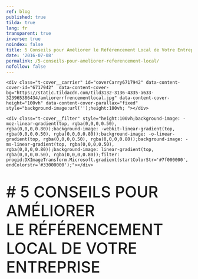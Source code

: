 ```yaml
---
ref: blog
published: true
tilda: true
lang: fr
transparent: true
inverse: true
noindex: false
title: 5 Conseils pour Améliorer le Référencement Local de Votre Entreprise
date: '2016-07-08'
permalink: /5-conseils-pour-ameliorer-referencement-local/
nofollow: false
---
```

<style>
#content-core {
max-width: none;
}
#content {
padding: 0px 0px;
}
.single .entry-header {
	display: none;
}
#intro {
	display: none;
}
#nav-below {
	display: none;
}	

div#respond.comment-respond {
	display: none;
}	

.addtoany_share_save_container {
        display: none;
}

.entry-content img, .entry-content iframe {
    display: inline-table;
}
</style>


<!--allrecords-->
<div id="allrecords" class="t-records" data-hook="blocks-collection-content-node" data-tilda-project-id="56887" data-tilda-page-id="224049"  data-tilda-formskey="3456bc1d42b6e0b4ba4a29862ed779d7" >

<div id="rec6717942" class="r" style=" " data-animationappear="off" data-record-type="274"   >
<!-- t255 -->
<!-- cover -->
	




<div class="t-cover" id="recorddiv6717942" bgimgfield="img" style="height:100vh; background-image:url('https://static.tildacdn.com/tild3132-3136-4335-a633-323965386434/-/resize/20x/amliorerrfrencementlocal.jpg');" >

	<div class="t-cover__carrier" id="coverCarry6717942" data-content-cover-id="6717942"  data-content-cover-bg="https://static.tildacdn.com/tild3132-3136-4335-a633-323965386434/amliorerrfrencementlocal.jpg" data-content-cover-height="100vh" data-content-cover-parallax="fixed"        style="background-image:url('');height:100vh; "></div>
      
    <div class="t-cover__filter" style="height:100vh;background-image: -moz-linear-gradient(top, rgba(0,0,0,0.50), rgba(0,0,0,0.80));background-image: -webkit-linear-gradient(top, rgba(0,0,0,0.50), rgba(0,0,0,0.80));background-image: -o-linear-gradient(top, rgba(0,0,0,0.50), rgba(0,0,0,0.80));background-image: -ms-linear-gradient(top, rgba(0,0,0,0.50), rgba(0,0,0,0.80));background-image: linear-gradient(top, rgba(0,0,0,0.50), rgba(0,0,0,0.80));filter: progid:DXImageTransform.Microsoft.gradient(startColorStr='#7f000000', endColorstr='#33000000');"></div>
  <div class="t255">
  <div class="t-container">
    <div class="t-width t-width_12 t255__mainblock">
        <div class="t-cover__wrapper t-valign_middle" style="height:100vh;"> 
          <div class="t255__wrapper" data-hook-content="covercontent">
                        <h1 class="t255__title t-title t-title_sm t-uppercase "  style="text-transform:uppercase;" field="title"><div style="font-size:42px;" data-customstyle="yes"><span style="font-weight: 500;"># 5 conseils pour améliorer <br />le référencement local de votre entreprise</span><br /></div></h1>            <span class="space"></span>
          </div>
        </div>
        <div class="t255__userblock">
          <div class="t255__userblock-img t-bgimg "  imgfield="img2" data-original="https://static.tildacdn.com/tild6239-6664-4338-b632-353762386162/TTBAGroupTeamKosta.jpg" style="background-image: url('https://static.tildacdn.com/tild6239-6664-4338-b632-353762386162/-/resize/20x/TTBAGroupTeamKosta.jpg');"></div>          <div class="t255__userblock-descr t-descr t-descr_xxs "  field="title2">par <b>Konstantin Kostychuk<br /></b>Fondateur / CEO<strong></strong></div>          <div class="t255__userblock-date t-descr t-descr_xxs "  field="descr2">8 juillet, 2016</div>        </div>
    </div>
  </div>
  </div>
  

</div>
    
</div>


<div id="rec6717943" class="r" style="padding-top:60px;padding-bottom:60px;background-color:#ededed; "  data-record-type="127"   data-bg-color="#ededed">
<!-- T119 -->
<div class="t119">
	<div class="t-container ">
	  	<div class="t-col t-col_8 t-prefix_2">
			<div class="t119__preface t-descr t-opacity_70" style="opacity:0.70;" field="text">Le saviez vous? Vos meilleurs clients sont vos voisins. Ceci est dû au fait qu'il est plus facile d'engager une relation de confiance avec votre voisinage qu'il est de le faire avec une boutique à l'autre bout de la ville. <br />De nos jours, la plupart des moteurs de recherche web incluent une géolocalisation. <br /><br /><span style="font-weight: 500;">En tant qu'entreprise vous devez considerer 5  étapes pour  améliorer votre  référencement  local.</span><br /></div>
		</div>
	</div>
</div>
</div>


<div id="rec6717944" class="r" style=" " data-animationappear="off" data-record-type="232"   >
<!-- cover -->
	




<div class="t-cover" id="recorddiv6717944" bgimgfield="img" style="height:100vh; background-image:url('https://static.tildacdn.com/tild3530-6662-4130-b230-373639316461/-/resize/20x/googlemonentreprise.jpg');" >

	<div class="t-cover__carrier" id="coverCarry6717944" data-content-cover-id="6717944"  data-content-cover-bg="https://static.tildacdn.com/tild3530-6662-4130-b230-373639316461/googlemonentreprise.jpg" data-content-cover-height="100vh" data-content-cover-parallax="fixed"        style="background-image:url('');height:100vh; "></div>
      
    <div class="t-cover__filter" style="height:100vh;background-image: -moz-linear-gradient(top, rgba(0,0,0,0.50), rgba(0,0,0,0.50));background-image: -webkit-linear-gradient(top, rgba(0,0,0,0.50), rgba(0,0,0,0.50));background-image: -o-linear-gradient(top, rgba(0,0,0,0.50), rgba(0,0,0,0.50));background-image: -ms-linear-gradient(top, rgba(0,0,0,0.50), rgba(0,0,0,0.50));background-image: linear-gradient(top, rgba(0,0,0,0.50), rgba(0,0,0,0.50));filter: progid:DXImageTransform.Microsoft.gradient(startColorStr='#7f000000', endColorstr='#7f000000');"></div>

<div class="t203">
	<div class="t-container">
		<div class="t-col t-col_8 t-prefix_2">
            <div class="t-cover__wrapper t-valign_middle" style="height:100vh;">
                <div data-hook-content="covercontent">
                    <div class="t203__wrapper">
                      <div class="t203__textwrapper">
                                            <div class="t203__text t-text t-text_md" field="text"><span style="font-weight: 400;"><span style="font-size: 24px;" data-redactor-style="font-size: 24px;">## 1. La création d'un compte Google Mon Entreprise</span></span><span style="font-weight: 400;"><span style="font-size: 24px;" data-redactor-style="font-size: 24px;">.</span></span><br /><br />Si vous  êtes un commerçant local, vous devez posséder cet outil indispensable qu'offre le géant Google. <br /><a href="https://www.google.ca/intl/fr/business/" target="_blank"><br />Google Mon Entreprise</a> vous permet de vous faire connaître auprès des gens de votre quartier. Pour être plus précis, un compte Mon Entreprise vous permet de ressortir parmi les 3 résultats dans la petite carte quand un client fait une recherche sur Google. Cet outil vous permet d'augmenter de façon considérable votre référencement local sur le moteur de recherche le plus répandu.<br /><br />L'inscription est simple et vous pouvez facilement mettre à jour vos données pour tenir votre clientèle informée des derniers changements  apportés  à votre entreprise. <br /></div>                      </div>
                    </div>
                </div>
            </div>
        </div>
    </div>
</div>
  

</div>
    
</div>


<div id="rec6720621" class="r" style="padding-top:60px;padding-bottom:30px; "  data-record-type="106"   >
<!-- T004 -->
<div class="t004">
	<div class="t-container ">
	  	<div class="t-col t-col_8 t-prefix_2">
			<div field="text" class="t-text t-text_md  "><span style="font-weight: 400;"><span style="font-size: 24px;" data-redactor-style="font-size: 24px;">## 2. L'inscription aux annuaires locaux</span></span><span style="font-weight: 400;"><span style="font-size: 24px;" data-redactor-style="font-size: 24px;">.<br /></span></span><br />Si ce n'est pas déjà fait, inscrivez-vous a plusieurs annuaires spécialisés tel que Pages Jaune, Bing ou Local Pages pour améliorer votre référencement local et votre <a href="https://ttbagroup.com/referencement-naturel-seo-local/" target="_blank">référencement Google</a>. <br /></div>
		</div>
	</div>
</div>
</div>


<div id="rec6776152" class="r" style="padding-top:15px;padding-bottom:15px; "  data-record-type="3"   >
<!-- T107 -->
<div class="t107">
  <div class="t-align_center" itemscope itemtype="http://schema.org/ImageObject"><meta itemprop="image" content="https://static.tildacdn.com/tild6435-3130-4664-b462-383565633438/votreprsenceannuaireslocauxlocalpinz.png">    <img src="https://static.tildacdn.com/tild6435-3130-4664-b462-383565633438/-/empty/votreprsenceannuaireslocauxlocalpinz.png" data-original="https://static.tildacdn.com/tild6435-3130-4664-b462-383565633438/votreprsenceannuaireslocauxlocalpinz.png"  class="t107__widthauto t-img" imgfield="img"  />               
  </div>  
</div>
</div>


<div id="rec6776193" class="r" style="padding-top:15px;padding-bottom:60px; "  data-record-type="106"   >
<!-- T004 -->
<div class="t004">
	<div class="t-container ">
	  	<div class="t-col t-col_8 t-prefix_2">
			<div field="text" class="t-text t-text_md  ">Ces annuaires vont promouvoir votre entreprise lorsque des recherches sur le web concernant vos activités commerciales seront  effectués dans votre région. Les informations que vous inscrivez dans les annuaires doit être identique aux informations que vous avez inscrit sur Google Mon Entreprise. Une petite erreur comme un  "-" ou un "." pourrait affecter votre positionnement!<br /><br /><span style="font-weight: 600;"><em><span style="font-weight: 300;">Attention cependant de ne pas s'inscrire sur des annuaires de mauvaise qualités ou bannis par Google car cela pourrait   négativement affecter votre positionnement sur le moteur de recherche.</span></em></span><span style="font-weight: 600;"></span><br /></div>
		</div>
	</div>
</div>
</div>


<div id="rec6720719" class="r" style=" " data-animationappear="off" data-record-type="232"   >
<!-- cover -->
	




<div class="t-cover" id="recorddiv6720719" bgimgfield="img" style="height:90vh; background-image:url('https://static.tildacdn.com/tild3264-3735-4138-a239-626663343664/-/resize/20x/GoogleSearchIpad.jpg');" >

	<div class="t-cover__carrier" id="coverCarry6720719" data-content-cover-id="6720719"  data-content-cover-bg="https://static.tildacdn.com/tild3264-3735-4138-a239-626663343664/GoogleSearchIpad.jpg" data-content-cover-height="90vh" data-content-cover-parallax="fixed"        style="background-image:url('');height:90vh; "></div>
      
    <div class="t-cover__filter" style="height:90vh;background-image: -moz-linear-gradient(top, rgba(0,0,0,0.70), rgba(0,0,0,0.70));background-image: -webkit-linear-gradient(top, rgba(0,0,0,0.70), rgba(0,0,0,0.70));background-image: -o-linear-gradient(top, rgba(0,0,0,0.70), rgba(0,0,0,0.70));background-image: -ms-linear-gradient(top, rgba(0,0,0,0.70), rgba(0,0,0,0.70));background-image: linear-gradient(top, rgba(0,0,0,0.70), rgba(0,0,0,0.70));filter: progid:DXImageTransform.Microsoft.gradient(startColorStr='#4c000000', endColorstr='#4c000000');"></div>

<div class="t203">
	<div class="t-container">
		<div class="t-col t-col_8 t-prefix_2">
            <div class="t-cover__wrapper t-valign_middle" style="height:90vh;">
                <div data-hook-content="covercontent">
                    <div class="t203__wrapper">
                      <div class="t203__textwrapper">
                      <div class="t203__title t-title t-title_xs" field="title"><span style="font-weight: 400;"><span style="font-size: 24px;" data-redactor-style="font-size: 24px;">## 3. Organiser une campagne Adwords locale.</span></span></div>                      <div class="t203__text t-text t-text_md" field="text"><a href="https://adwords.google.com" target="_blank">Google Adwords</a> vous offre l'opportunité de créer une campagnes publicitaire pour promouvoir votre business grace a l'utilisation de mot-clés spécifiques sur le moteur de recherche Google. Ces campagnes vous permettent  de  cibler vos clients locaux en vous concentrant sur un cercle géographique particulier.<br /></div>                      </div>
                    </div>
                </div>
            </div>
        </div>
    </div>
</div>
  

</div>
    
</div>


<div id="rec6720720" class="r" style="padding-top:60px;padding-bottom:15px; "  data-record-type="106"   >
<!-- T004 -->
<div class="t004">
	<div class="t-container ">
	  	<div class="t-col t-col_8 t-prefix_2">
			<div field="text" class="t-text t-text_md  "><span style="font-weight: 400;"><span style="font-size: 24px;" data-redactor-style="font-size: 24px;">## 4. Bien choisir ses mots-clés</span></span><span style="font-weight: 400;"><span style="font-size: 24px;" data-redactor-style="font-size: 24px;">.</span></span><br /><br />Autant pour le contenu de votre site internet que pour vos campagnes Adwords, le choix de vos mots-clés doit inclure une géolocalisation. <br /><br /><strong>Par exemple</strong>, si vous possédez une entreprise en rembourrage sur la rive-sud de Montréal, vos mots-clés doivent être : ‟rembourrage rive-sud" ou ‟rembourrage Montréal" afin d'améliorer la  précision de votre référencement local.<br /></div>
		</div>
	</div>
</div>
</div>


<div id="rec6776390" class="r" style="padding-top:15px;padding-bottom:60px; "  data-record-type="3"   >
<!-- T107 -->
<div class="t107">
  <div class="t-align_center" itemscope itemtype="http://schema.org/ImageObject"><meta itemprop="image" content="https://static.tildacdn.com/tild3238-3162-4532-b064-663733643265/ScreenShot20160707at14500PM.png">    <img src="https://static.tildacdn.com/tild3238-3162-4532-b064-663733643265/-/empty/ScreenShot20160707at14500PM.png" data-original="https://static.tildacdn.com/tild3238-3162-4532-b064-663733643265/ScreenShot20160707at14500PM.png"  class="t107__width t-width t-width_8 t-img" imgfield="img"  />               
  </div>  
</div>
</div>


<div id="rec6720760" class="r" style=" " data-animationappear="off" data-record-type="232"   >
<!-- cover -->
	




<div class="t-cover" id="recorddiv6720760" bgimgfield="img" style="height:90vh; background-image:url('https://static.tildacdn.com/tild3462-6366-4232-a232-346563393136/-/resize/20x/seofeatures.jpg');" >

	<div class="t-cover__carrier" id="coverCarry6720760" data-content-cover-id="6720760"  data-content-cover-bg="https://static.tildacdn.com/tild3462-6366-4232-a232-346563393136/seofeatures.jpg" data-content-cover-height="90vh" data-content-cover-parallax="fixed"        style="background-image:url('');height:90vh; "></div>
      
    <div class="t-cover__filter" style="height:90vh;background-image: -moz-linear-gradient(top, rgba(0,0,0,0.30), rgba(0,0,0,0.30));background-image: -webkit-linear-gradient(top, rgba(0,0,0,0.30), rgba(0,0,0,0.30));background-image: -o-linear-gradient(top, rgba(0,0,0,0.30), rgba(0,0,0,0.30));background-image: -ms-linear-gradient(top, rgba(0,0,0,0.30), rgba(0,0,0,0.30));background-image: linear-gradient(top, rgba(0,0,0,0.30), rgba(0,0,0,0.30));filter: progid:DXImageTransform.Microsoft.gradient(startColorStr='#b2000000', endColorstr='#b2000000');"></div>

<div class="t203">
	<div class="t-container">
		<div class="t-col t-col_8 t-prefix_2">
            <div class="t-cover__wrapper t-valign_middle" style="height:90vh;">
                <div data-hook-content="covercontent">
                    <div class="t203__wrapper">
                      <div class="t203__textwrapper">
                                            <div class="t203__text t-text t-text_md" field="text"><span style="font-weight: 400;"><span style="font-size: 24px;" data-redactor-style="font-size: 24px;">## 5. Adapter votre site internet</span></span><span style="font-weight: 400;"><span style="font-size: 24px;" data-redactor-style="font-size: 24px;">.</span></span><br /><br />Pour un bon référencement local, affichez clairement vos coordonnées sur votre site web ainsi que les régions que vous desservez. <br /><br />Si vous  êtes une   PME et possédez plus d'une succursale, il est recommandé de créer une page distincte pour chacune d'entre elles ou deux sites web distinctifs  pour améliorer le référencement local de chaque succursale.<br /></div>                      </div>
                    </div>
                </div>
            </div>
        </div>
    </div>
</div>
  

</div>
    
</div>


<div id="rec6722271" class="r" style="padding-top:60px;padding-bottom:60px;background-color:#ededed; "  data-record-type="127"   data-bg-color="#ededed">
<!-- T119 -->
<div class="t119">
	<div class="t-container ">
	  	<div class="t-col t-col_8 t-prefix_2">
			<div class="t119__preface t-descr t-opacity_70" style="opacity:0.70;" field="text"><br />Nous espérons que nos conseils vous aideront à améliorer le  référencement local de votre entreprise sur Google.    <br /><br /><span style="font-weight: 500;">Si vous avez essayé d'autres outils et méthodes pour améliorer le référencement local de votre entreprise, nous  sommes ouverts à tout commentaires et suggestions. <a href="#popup:commentaire">Cliquez ici</a> pour commenter. </span><br /></div>
		</div>
	</div>
</div>
</div>


<div id="rec6776547" class="r" style=" " data-animationappear="off" data-record-type="330"   >

<style>
#rec6776547 input::-webkit-input-placeholder {color:#000000; opacity: 0.5;}
#rec6776547 input::-moz-placeholder          {color:#000000; opacity: 0.5;}
#rec6776547 input:-moz-placeholder           {color:#000000; opacity: 0.5;}
#rec6776547 input:-ms-input-placeholder      {color:#000000; opacity: 0.5;}          
#rec6776547 textarea::-webkit-input-placeholder {color:#000000; opacity: 0.5;}
#rec6776547 textarea::-moz-placeholder          {color:#000000; opacity: 0.5;}
#rec6776547 textarea:-moz-placeholder           {color:#000000; opacity: 0.5;}
#rec6776547 textarea:-ms-input-placeholder      {color:#000000; opacity: 0.5;}                    
</style>
<div class="t330">
  <div class="t-popup" data-tooltip-hook="#popup:commentaire" >
    <div class="t-popup__close">
      <div class="t-popup__close-wrapper">
      <svg class="t-popup__close-icon" width="23px" height="23px" viewBox="0 0 23 23" version="1.1" xmlns="http://www.w3.org/2000/svg" xmlns:xlink="http://www.w3.org/1999/xlink">
        <g stroke="none" stroke-width="1" fill="#fff" fill-rule="evenodd">
          <rect transform="translate(11.313708, 11.313708) rotate(-45.000000) translate(-11.313708, -11.313708) " x="10.3137085" y="-3.6862915" width="2" height="30"></rect>
          <rect transform="translate(11.313708, 11.313708) rotate(-315.000000) translate(-11.313708, -11.313708) " x="10.3137085" y="-3.6862915" width="2" height="30"></rect>
        </g>
      </svg>
      </div>  
    </div>
    <div class="t-popup__container t-width t-width_6">
        <img class="t330__img t-img" src="https://static.tildacdn.com/tild3061-6662-4737-b434-633634353061/-/empty/ContentisKing.jpg" data-original="https://static.tildacdn.com/tild3061-6662-4737-b434-633634353061/ContentisKing.jpg" imgfield="img" >        <div class="t330__wrapper t-align_center" style=";">
          <div class="t330__title t-title t-title_xxs"><div style="font-size:20px;" data-customstyle="yes"><span style="font-weight: 400;">Ajoutez vos commentaires ci-dessous. <br /><br /></span></div></div>                    <form id="form6776547" name='form6776547' role="form" action='https://forms.tildacdn.com/procces/' method='POST' data-formactiontype="2" data-inputbox=".t330__blockinput"   class="js-form-proccess " data-tilda-captchakey="">                                        
                                                                  <input type="hidden" name="formservices[]" value="67787a8c45c4f24353fc05cdd55eaa8d" class="js-formaction-services">
                                                      
                                                                                  <div>
                          <div class="js-successbox t330__blockinput-success t-text t-text_xs" style="display:none;">
                                                            Merci pour votre commentaire!
                                                      </div>                
                        </div>
                        <div class="t330__input-wrapper">
                                                                              <div class="t330__blockinput">
                              <input type="text" name="email" class="t330__input t-input js-tilda-rule " value="" placeholder="Adresse Courriel"  onfocus="this.placeholder = ''" onblur="this.placeholder = 'Adresse Courriel'" data-tilda-req="1" data-tilda-rule="email" style="color:#000000; border:1px solid #c9c9c9; background-color:#ffffff; border-radius: 5px; -moz-border-radius: 5px; -webkit-border-radius: 5px;">
                          </div>
                                                                                                        <div class="t330__blockinput">
                              <input type="text" name="Name" class="t330__input t-input js-tilda-rule " value="" placeholder="Prénom "  onfocus="this.placeholder = ''" onblur="this.placeholder = 'Prénom '" data-tilda-req="1" data-tilda-rule="none" style="color:#000000; border:1px solid #c9c9c9; background-color:#ffffff; border-radius: 5px; -moz-border-radius: 5px; -webkit-border-radius: 5px;">
                          </div>                
                                                                                
                          
                                                      
                                                                              <div class="t330__blockinput">
                              <textarea name="Commentaire" class="t330__input t-input js-tilda-rule " placeholder="Commentaire"  onfocus="this.placeholder = ''" onblur="this.placeholder = 'Commentaire'"  style="color:#000000; border:1px solid #c9c9c9; background-color:#ffffff; border-radius: 5px; -moz-border-radius: 5px; -webkit-border-radius: 5px;height:34px" rows="1"></textarea>
                          </div>
                                                    <div class="js-errorbox-all t330__blockinput-errorbox" style="display:none;">
                              <div class="t330__blockinput-errors-text t-text t-text_xs">
                                  <p class="t330__blockinput-errors-item js-rule-error js-rule-error-all"></p>
                        		<p class="t330__blockinput-errors-item js-rule-error js-rule-error-req">Required field</p>
                        		<p class="t330__blockinput-errors-item js-rule-error js-rule-error-email">Please correct e-mail address</p>
                        		<p class="t330__blockinput-errors-item js-rule-error js-rule-error-name">Name Wrong. Correct please</p>
                        		<p class="t330__blockinput-errors-item js-rule-error js-rule-error-phone">Please correct phone number</p>
                        		<p class="t330__blockinput-errors-item js-rule-error js-rule-error-string">Please enter letter, number or punctuation symbols.</p>
                              </div>
                          </div>
                            
                          <div class="t330__blockbutton">
                              <button type="submit" class="t330__submit t-submit" style="color:#ffffff;background-color:#000000;border-radius:5px; -moz-border-radius:5px; -webkit-border-radius:5px;">SOUMETTRE</button>                          </div>
                         </div> 
          </form>          <div class="t330__text t-text t-text_xs">Merci d'avoir partagé votre opinion.</div>                
        </div>
      </div>
    </div>
</div>
                            
<style>
@media screen and (max-width: 560px) {
  #rec6776547 .t-popup__container {
    background-color: #fff !important;
  }
}
</style>                            

<script type="text/javascript">
$(document).ready(function(){
  setTimeout(function(){
    t330_initPopup('6776547');
  }, 500);
});
</script>  

                          
</div>


<div id="rec6774576" class="r" style="padding-top:60px; "  data-record-type="43"   >
<!-- T030 -->
<div class="t030">
  <div class="t-container t-align_center">
    <div class="t-col t-col_10 t-prefix_1">      
      <div class="t030__title t-title t-title_xxs" field="title" style="">Partagez cette article avec vos amis et collegues!</div>          </div>
  </div>
</div>
</div>


<div id="rec6717954" class="r" style="padding-top:15px;padding-bottom:60px; "  data-record-type="132"   >
<div class="t-container_100">
	<div style="position: relative; right: 50%; float: right;">
		<div style="position: relative; z-index: 1; right: -50%;">
			<div style="display: table;">
			<div style="display:table-row; width:auto; clear:both;">
			
						<div id="fb-root"></div>
			
			<script>(function(d, s, id) {
			  var js, fjs = d.getElementsByTagName(s)[0];
			  if (d.getElementById(id)) return;
			  js = d.createElement(s); js.id = id;
			  js.src = "//connect.facebook.net/en_En/sdk.js#xfbml=1&appId=257953674358265&version=v2.0";
			  fjs.parentNode.insertBefore(js, fjs);
			}(document, 'script', 'facebook-jssdk'));</script>
						
						
			              
						<div style="border:0px solid;height:25px; float:left; display:table-column; padding-left:10px; padding-top:4px;">
			<div class="fb-share-button" data-type="button_count"></div>
			</div>
									
			
			              
            
						<div style="float:left; width:80px; display:table-column; height:25px; border:0px solid; padding-left:10px; padding-top:4px;">
			<a href="https://twitter.com/share" class="twitter-share-button" data-text="5 conseils pour améliorer le référencement local de votre entreprise">Tweet</a>
			<script>!function(d,s,id){var js,fjs=d.getElementsByTagName(s)[0],p=/^http:/.test(d.location)?'http':'https';if(!d.getElementById(id)){js=d.createElement(s);js.id=id;js.src=p+'://platform.twitter.com/widgets.js';fjs.parentNode.insertBefore(js,fjs);}}(document, 'script', 'twitter-wjs');</script>
			</div>
			              
			</div>
			</div>
		</div>
	</div>
</div>  
</div>


<div id="rec6717951" class="r" style="padding-top:30px;padding-bottom:45px; "  data-record-type="43"   >
<!-- T030 -->
<div class="t030">
  <div class="t-container t-align_center">
    <div class="t-col t-col_10 t-prefix_1">      
      <div class="t030__title t-title t-title_xxs" field="title" style="">Plus de lectures interessantes<br /></div>      <div class="t030__descr t-descr t-descr_md" field="descr" style="">Découvrez d'autres articles de notre blogue qui vous aideront à perfectionner vos efforts en marketing.</div>    </div>
  </div>
</div>
</div>


<div id="rec6717952" class="r" style="padding-top:30px;padding-bottom:75px; " data-animationappear="off" data-record-type="334"   >

<div class="t334">
  <div class="t-container " >
    <div class="t334__col t-col t-col_6 t-align_center ">
      <a href="https://ttbagroup.com/comment-optimiser-le-site-web-pour-un-meilleur-positionnement-sur-google/" target="_blank">        <div class="t334__table" style="">
          <div class="t334__cell t-align_center t-valign_middle">
            <div class="t334__bg t334__animation_fast t334__bg_animated t-bgimg" bgimgfield="img" data-original="https://static.tildacdn.com/tild6536-3632-4734-a262-633633663134/meilleurpositionnementsurgoogle.jpg" style="background-image:url('https://static.tildacdn.com/tild6536-3632-4734-a262-633633663134/-/resize/20x/meilleurpositionnementsurgoogle.jpg');"></div>
            <div class="t334__overlay t334__animation_fast" style="background-image: -moz-linear-gradient(top, rgba(0,0,0,0.60), rgba(0,0,0,0.60)); background-image: -webkit-linear-gradient(top, rgba(0,0,0,0.60), rgba(0,0,0,0.60)); background-image: -o-linear-gradient(top, rgba(0,0,0,0.60), rgba(0,0,0,0.60)); background-image: -ms-linear-gradient(top, rgba(0,0,0,0.60), rgba(0,0,0,0.60));"></div>
            <div class="t334__textwrapper t334__animation_fast ">
              <div class="t334__textwrapper__content">
                                <div class="t334__title t-title t-title_xxs" field="title" ><div style="font-size:30px;" data-customstyle="yes"><span style="font-weight: 400;">Comment optimiser le site web pour un meilleur positionnement sur Google</span><br /></div></div>                                                                  <div class="t334__button-container">
                    <div class="t334__button-wrapper">
                      <div class="t334__submit t-btn " style="color:#000000;background-color:#ffffff;border-radius:30px; -moz-border-radius:30px; -webkit-border-radius:30px;">LIRE LA SUITE</div>
                    </div>
                  </div>
                                              </div>
              </div>
                          
          </div>
        </div>
      </a>    </div>
        <div class="t334__col t-col t-col_6 t-align_center ">
      <a href="https://ttbagroup.com/5-conseils-simples-pour-attirer-de-nouveaux-clients/" target="_blank">        <div class="t334__table" style="">
          <div class="t334__cell t-align_center t-valign_middle">
            <div class="t334__bg t334__animation_fast t334__bg_animated t-bgimg" bgimgfield="img2" data-original="https://static.tildacdn.com/tild3236-3931-4539-a437-616537636233/findtherightSEOkeywordsthatfit.jpg" style="background-image:url('https://static.tildacdn.com/tild3236-3931-4539-a437-616537636233/-/resize/20x/findtherightSEOkeywordsthatfit.jpg');"></div>
            <div class="t334__overlay t334__animation_fast" style="background-image: -moz-linear-gradient(top, rgba(0,0,0,0.60), rgba(0,0,0,0.60)); background-image: -webkit-linear-gradient(top, rgba(0,0,0,0.60), rgba(0,0,0,0.60)); background-image: -o-linear-gradient(top, rgba(0,0,0,0.60), rgba(0,0,0,0.60)); background-image: -ms-linear-gradient(top, rgba(0,0,0,0.60), rgba(0,0,0,0.60));"></div>
            <div class="t334__textwrapper t334__animation_fast ">
              <div class="t334__textwrapper__content">
                                <div class="t334__title t-title t-title_xxs" field="title2" ><div style="font-size:30px;" data-customstyle="yes"><span style="font-weight: 400;">5 Conseils simples pour attirer de nouveaux clients</span><br /></div></div>                                                                  <div class="t334__button-container">
                    <div class="t334__button-wrapper">
                      <div class="t334__submit t-btn " style="color:#000000;background-color:#ffffff;border-radius:30px; -moz-border-radius:30px; -webkit-border-radius:30px;">LIRE LA SUITE</div>
                    </div>
                  </div>
                                              </div>
              </div>
                          
          </div>
        </div>
      </a>    </div>
              </div>
</div>
      
<script type="text/javascript">
    $(document).ready(function() {
        t334.initeffect('6717952');
    });
    $('.t334').bind('displayChanged',function(){
      t334.initeffect('6717952');
    });
</script>
      
      
</div>


<div id="rec6775408" class="r" style="padding-top:75px;padding-bottom:75px;background-color:#f3f3f3; "  data-record-type="209"   data-bg-color="#f3f3f3">
<!-- T185 -->
<div class="t185">
  	<div class="t-container t-container_flex">
			<div class="t-col t-col_flex t-col_6 t-prefix_2">
				<div class="t-text t-text_lg" field="text">Voulez-vous contribuer à notre blogue en marketing?</div>
			</div>
			<div class="t185__butwrapper t-col t-col_2 ">
                <a href="#popup:contribuer" target="" class="t-btn" style="color:#ffffff;background-color:#0051ff;"><table style="width:100%; height:100%;"><tr><td>CONTRIBUER</td></tr></table></a>			</div>   
	</div>  
</div>

</div>


<div id="rec6774967" class="r" style=" " data-animationappear="off" data-record-type="330"   >

<style>
#rec6774967 input::-webkit-input-placeholder {color:#000000; opacity: 0.5;}
#rec6774967 input::-moz-placeholder          {color:#000000; opacity: 0.5;}
#rec6774967 input:-moz-placeholder           {color:#000000; opacity: 0.5;}
#rec6774967 input:-ms-input-placeholder      {color:#000000; opacity: 0.5;}          
#rec6774967 textarea::-webkit-input-placeholder {color:#000000; opacity: 0.5;}
#rec6774967 textarea::-moz-placeholder          {color:#000000; opacity: 0.5;}
#rec6774967 textarea:-moz-placeholder           {color:#000000; opacity: 0.5;}
#rec6774967 textarea:-ms-input-placeholder      {color:#000000; opacity: 0.5;}                    
</style>
<div class="t330">
  <div class="t-popup" data-tooltip-hook="#popup:contribuer" >
    <div class="t-popup__close">
      <div class="t-popup__close-wrapper">
      <svg class="t-popup__close-icon" width="23px" height="23px" viewBox="0 0 23 23" version="1.1" xmlns="http://www.w3.org/2000/svg" xmlns:xlink="http://www.w3.org/1999/xlink">
        <g stroke="none" stroke-width="1" fill="#fff" fill-rule="evenodd">
          <rect transform="translate(11.313708, 11.313708) rotate(-45.000000) translate(-11.313708, -11.313708) " x="10.3137085" y="-3.6862915" width="2" height="30"></rect>
          <rect transform="translate(11.313708, 11.313708) rotate(-315.000000) translate(-11.313708, -11.313708) " x="10.3137085" y="-3.6862915" width="2" height="30"></rect>
        </g>
      </svg>
      </div>  
    </div>
    <div class="t-popup__container t-width t-width_6">
        <img class="t330__img t-img" src="https://static.tildacdn.com/tild3630-3765-4137-a162-373564323135/-/empty/easiservicecommunication.jpg" data-original="https://static.tildacdn.com/tild3630-3765-4137-a162-373564323135/easiservicecommunication.jpg" imgfield="img" >        <div class="t330__wrapper t-align_center" style=";">
          <div class="t330__title t-title t-title_xxs"><div style="font-size:20px;" data-customstyle="yes"><span style="font-weight: 400;">Laissez-nous savoir si vous avez un sujet intéressant que vous voulez aborder sur notre blogue.<br /><br /></span></div></div>                    <form id="form6774967" name='form6774967' role="form" action='https://forms.tildacdn.com/procces/' method='POST' data-formactiontype="2" data-inputbox=".t330__blockinput"   class="js-form-proccess " data-tilda-captchakey="">                                        
                                                                  <input type="hidden" name="formservices[]" value="67787a8c45c4f24353fc05cdd55eaa8d" class="js-formaction-services">
                                                      
                                                                                  <div>
                          <div class="js-successbox t330__blockinput-success t-text t-text_xs" style="display:none;">
                                                            Thank you! Your data has been submitted.                                                      </div>                
                        </div>
                        <div class="t330__input-wrapper">
                                                                              <div class="t330__blockinput">
                              <input type="text" name="email" class="t330__input t-input js-tilda-rule " value="" placeholder="Adresse Courriel"  onfocus="this.placeholder = ''" onblur="this.placeholder = 'Adresse Courriel'" data-tilda-req="1" data-tilda-rule="email" style="color:#000000; border:1px solid #c9c9c9; background-color:#ffffff; border-radius: 5px; -moz-border-radius: 5px; -webkit-border-radius: 5px;">
                          </div>
                                                                                                        <div class="t330__blockinput">
                              <input type="text" name="Name" class="t330__input t-input js-tilda-rule " value="" placeholder="Prénom "  onfocus="this.placeholder = ''" onblur="this.placeholder = 'Prénom '" data-tilda-req="1" data-tilda-rule="none" style="color:#000000; border:1px solid #c9c9c9; background-color:#ffffff; border-radius: 5px; -moz-border-radius: 5px; -webkit-border-radius: 5px;">
                          </div>                
                                                                                                        <div class="t330__blockinput">
                              <input type="text" name="Subject of the blog" class="t330__input t-input js-tilda-rule " value="" placeholder="Sujet de votre article"  onfocus="this.placeholder = ''" onblur="this.placeholder = 'Sujet de votre article'" data-tilda-req="1" data-tilda-rule="none" style="color:#000000; border:1px solid #c9c9c9; background-color:#ffffff; border-radius: 5px; -moz-border-radius: 5px; -webkit-border-radius: 5px;">
                          </div>                                
                                                      
                          
                                                      
                                                    <div class="js-errorbox-all t330__blockinput-errorbox" style="display:none;">
                              <div class="t330__blockinput-errors-text t-text t-text_xs">
                                  <p class="t330__blockinput-errors-item js-rule-error js-rule-error-all"></p>
                        		<p class="t330__blockinput-errors-item js-rule-error js-rule-error-req">Required field</p>
                        		<p class="t330__blockinput-errors-item js-rule-error js-rule-error-email">Please correct e-mail address</p>
                        		<p class="t330__blockinput-errors-item js-rule-error js-rule-error-name">Name Wrong. Correct please</p>
                        		<p class="t330__blockinput-errors-item js-rule-error js-rule-error-phone">Please correct phone number</p>
                        		<p class="t330__blockinput-errors-item js-rule-error js-rule-error-string">Please enter letter, number or punctuation symbols.</p>
                              </div>
                          </div>
                            
                          <div class="t330__blockbutton">
                              <button type="submit" class="t330__submit t-submit" style="color:#ffffff;background-color:#000000;border-radius:5px; -moz-border-radius:5px; -webkit-border-radius:5px;">SOUMETTRE</button>                          </div>
                         </div> 
          </form>                          
        </div>
      </div>
    </div>
</div>
                            
<style>
@media screen and (max-width: 560px) {
  #rec6774967 .t-popup__container {
    background-color: #fff !important;
  }
}
</style>                            

<script type="text/javascript">
$(document).ready(function(){
  setTimeout(function(){
    t330_initPopup('6774967');
  }, 500);
});
</script>  

                          
</div>


<div id="rec6717953" class="r" style="padding-top:0px;padding-bottom:0px; " data-animationappear="off" data-record-type="307"   >
<!-- t278 -->
<!-- cover -->
	




<div class="t-cover" id="recorddiv6717953" bgimgfield="img" style="height:100vh; background-image:url('https://static.tildacdn.com/tild6566-6436-4638-b663-663938376164/-/resize/20x/mtlcityview.jpg');" >

	<div class="t-cover__carrier" id="coverCarry6717953" data-content-cover-id="6717953"  data-content-cover-bg="https://static.tildacdn.com/tild6566-6436-4638-b663-663938376164/mtlcityview.jpg" data-content-cover-height="100vh" data-content-cover-parallax="fixed"        style="background-image:url('');height:100vh; "></div>
      
    <div class="t-cover__filter" style="height:100vh;background-image: -moz-linear-gradient(top, rgba(87,87,87,0.80), rgba(69,69,69,0.80));background-image: -webkit-linear-gradient(top, rgba(87,87,87,0.80), rgba(69,69,69,0.80));background-image: -o-linear-gradient(top, rgba(87,87,87,0.80), rgba(69,69,69,0.80));background-image: -ms-linear-gradient(top, rgba(87,87,87,0.80), rgba(69,69,69,0.80));background-image: linear-gradient(top, rgba(87,87,87,0.80), rgba(69,69,69,0.80));filter: progid:DXImageTransform.Microsoft.gradient(startColorStr='#33575757', endColorstr='#33454545');"></div>
  <div class="t278">
  <div class="t-container ">
    <div class="t-width t-width_8 t278__mainblock">
      <div class="t-cover__wrapper t-valign_middle" style="height:100vh;"> 
        <div class="t278__mainwrapper" data-hook-content="covercontent">
          <div class="t278__title t-title t-title_xs" field="title"><div style="font-size:40px;" data-customstyle="yes">Recevez les conseils de nos experts en marketing directement dans votre courriel.</div></div>          <div class="t278__descr t-descr t-descr_md" field="descr">Nous n'envoyons jamais de spam!</div>          <form id="form6717953" name='form6717953' role="form" action='https://forms.tildacdn.com/procces/' method='POST' data-formactiontype="2"  data-inputbox=".t278__blockinput"  data-success-url="https://ttbagroup.com" class="js-form-proccess " data-tilda-captchakey="">                                  
                                                <input type="hidden" name="formservices[]" value="67787a8c45c4f24353fc05cdd55eaa8d" class="js-formaction-services">
                            
                            <div style="position: absolute; left: -5000px;"><input type="text" name="tspecomment" tabindex="-1" value=""></div>
                      
          
                <div class="t278__input-mainblock t-width t-width_6">
          
                  <div class="t278__allert-wrapper">
                    <div class="t278__blockinput-success js-successbox" style="display:none;">
                        <div class="t278__success-icon">
                          <svg width="50px" height="50px" viewBox="0 0 50 50">
                            <g stroke="none" stroke-width="1" fill="none" fill-rule="evenodd">
                              <g fill="#FFFFFF">
                                <path d="M25.0982353,49.2829412 C11.5294118,49.2829412 0.490588235,38.2435294 0.490588235,24.6752941 C0.490588235,11.1064706 11.53,0.0670588235 25.0982353,0.0670588235 C38.6664706,0.0670588235 49.7058824,11.1064706 49.7058824,24.6752941 C49.7058824,38.2441176 38.6664706,49.2829412 25.0982353,49.2829412 L25.0982353,49.2829412 Z M25.0982353,1.83176471 C12.5023529,1.83176471 2.25529412,12.0794118 2.25529412,24.6752941 C2.25529412,37.2705882 12.5023529,47.5182353 25.0982353,47.5182353 C37.6941176,47.5182353 47.9411765,37.2705882 47.9411765,24.6752941 C47.9411765,12.0794118 37.6941176,1.83176471 25.0982353,1.83176471 L25.0982353,1.83176471 Z"></path>
                                <path d="M22.8435294,30.5305882 L18.3958824,26.0829412 C18.0511765,25.7382353 18.0511765,25.18 18.3958824,24.8352941 C18.7405882,24.4905882 19.2988235,24.4905882 19.6435294,24.8352941 L22.8429412,28.0347059 L31.7282353,19.1488235 C32.0729412,18.8041176 32.6311765,18.8041176 32.9758824,19.1488235 C33.3205882,19.4935294 33.3205882,20.0517647 32.9758824,20.3964706 L22.8435294,30.5305882 L22.8435294,30.5305882 Z"></path>
                              </g>
                            </g>
                          </svg>
                        </div>
                        <div class="t278__success-message t-descr t-descr_lg">Merci de vous inscrit à notre infolettre</div>
                    </div>
                  </div>
                  
                  <div class="t278__wrapper">
                                        <div class="t278__blockinput">
                        <input type="text" name="EMAIL" class="t278__input t-input js-tilda-rule " value="" placeholder="Adresse Courriel" data-tilda-req="1" data-tilda-rule="email" style="color:#000000;  background-color:#ffffff; border-radius: 4px; -moz-border-radius: 4px; -webkit-border-radius: 4px;">
                    </div>
                                                                                <div class="t278__blockinput">
                        <input type="text" name="name" class="t278__input t-input js-tilda-rule " value="" placeholder="Prénom " data-tilda-req="1" data-tilda-rule="none" style="color:#000000;  background-color:#ffffff; border-radius: 4px; -moz-border-radius: 4px; -webkit-border-radius: 4px;">
                    </div>
                                                            
                                                            
                     
                    <div class="t278__blockinput-errorbox js-errorbox-all" style="display:none;">
                        <div class="t278__blockinput-errors-text t-descr t-descr_xs">
                            <p class="t278__blockinput-errors-item js-rule-error js-rule-error-all"></p>
                        	<p class="t278__blockinput-errors-item js-rule-error js-rule-error-req">Required field</p>
                        	<p class="t278__blockinput-errors-item js-rule-error js-rule-error-email">Please correct e-mail address</p>
                        	<p class="t278__blockinput-errors-item js-rule-error js-rule-error-name">Name Wrong. Correct please</p>
                        	<p class="t278__blockinput-errors-item js-rule-error js-rule-error-phone">Please correct phone number</p>
                        	<p class="t278__blockinput-errors-item js-rule-error js-rule-error-string">Please enter letter, number or punctuation symbols.</p>
                        </div>
                    </div>
                    
                    <div class="t278__blockbutton">
                                                  <button type="submit" class="t-submit" style="color:#ffffff;background-color:#0051ff;border-radius:30px; -moz-border-radius:30px; -webkit-border-radius:30px;">ENVOYEZ-MOI LE CONTENU UTILE SEULEMENT</button>
                                            </div>
                  </div>
              </div>  
        </form>		                      
        </div>
      </div>
    </div>
  </div>
  </div>
<style>
#rec6717953 input::-webkit-input-placeholder {color:#000000; opacity: 0.5;}
#rec6717953 input::-moz-placeholder          {color:#000000; opacity: 0.5;}
#rec6717953 input:-moz-placeholder           {color:#000000; opacity: 0.5;}
#rec6717953 input:-ms-input-placeholder      {color:#000000; opacity: 0.5;}          
#rec6717953 textarea::-webkit-input-placeholder {color:#000000; opacity: 0.5;}
#rec6717953 textarea::-moz-placeholder          {color:#000000; opacity: 0.5;}
#rec6717953 textarea:-moz-placeholder           {color:#000000; opacity: 0.5;}
#rec6717953 textarea:-ms-input-placeholder      {color:#000000; opacity: 0.5;}                    
</style>
  

</div>
                                            
        
 
</div>

</div>
<!--/allrecords-->


